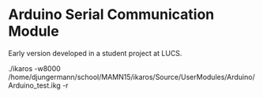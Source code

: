 # Arduino Serial Communication Module

Early version developed in a student project at LUCS.

./ikaros -w8000 /home/djungermann/school/MAMN15/ikaros/Source/UserModules/Arduino/Arduino_test.ikg -r
